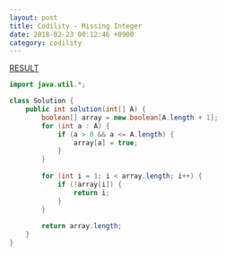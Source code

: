 ```yaml
---
layout: post
title: Codility - Missing Integer
date: 2018-02-23 00:12:46 +0900
category: codility
---
```


[RESULT](https://app.codility.com/demo/results/trainingJ63MTC-SEJ)

```java
import java.util.*;

class Solution {
    public int solution(int[] A) {
        boolean[] array = new boolean[A.length + 1];
        for (int a : A) {
            if (a > 0 && a <= A.length) {
                array[a] = true;
            }
        }
        
        for (int i = 1; i < array.length; i++) {
            if (!array[i]) {
                return i;
            }
        }
        
        return array.length;
    }
}
```
